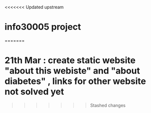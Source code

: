 <<<<<<< Updated upstream
# info30005 project
=======
# 21th Mar : create static website "about this webiste" and "about diabetes" , links for other website not solved yet
>>>>>>> Stashed changes
